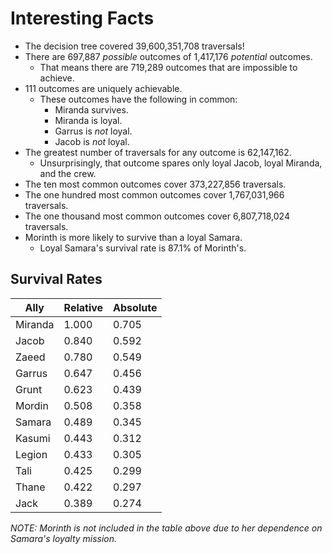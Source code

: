 # Interesting Facts

*   The decision tree covered 39,600,351,708 traversals!
*   There are 697,887 *possible* outcomes of 1,417,176 *potential* outcomes.
    *   That means there are 719,289 outcomes that are impossible to achieve.
*   111 outcomes are uniquely achievable.
    *   These outcomes have the following in common:
        *   Miranda survives.
        *   Miranda is loyal.
        *   Garrus is *not* loyal.
        *   Jacob is *not* loyal.
*   The greatest number of traversals for any outcome is 62,147,162.
    *   Unsurprisingly, that outcome spares only loyal Jacob, loyal Miranda,
        and the crew.
*   The ten most common outcomes cover 373,227,856 traversals.
*   The one hundred most common outcomes cover 1,767,031,966 traversals.
*   The one thousand most common outcomes cover 6,807,718,024 traversals.
*   Morinth is more likely to survive than a loyal Samara.
    *   Loyal Samara's survival rate is 87.1% of Morinth's.

## Survival Rates

Ally | Relative | Absolute
---- | -------- | --------
Miranda | 1.000 | 0.705
Jacob | 0.840 | 0.592
Zaeed | 0.780 | 0.549
Garrus | 0.647 | 0.456
Grunt | 0.623 | 0.439
Mordin | 0.508 | 0.358
Samara | 0.489 | 0.345
Kasumi | 0.443 | 0.312
Legion | 0.433 | 0.305
Tali | 0.425 | 0.299
Thane | 0.422 | 0.297
Jack | 0.389 | 0.274

*NOTE: Morinth is not included in the table above due to her dependence on
Samara's loyalty mission.*